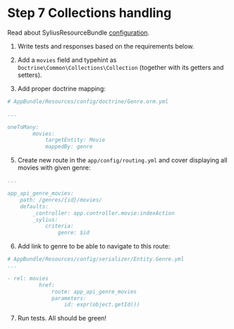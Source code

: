 # Step 7 Collections handling

Read about SyliusResourceBundle [configuration](http://docs.sylius.org/en/latest/bundles/SyliusResourceBundle/summary.html#route-configuration-reference).

1. Write tests and responses based on the requirements below.

2. Add a `movies` field and typehint as `Doctrine\Common\Collections\Collection` (together with its getters and setters).

3. Add proper doctrine mapping:

```yml
# AppBundle/Resources/config/doctrine/Genre.orm.yml

...

oneToMany:
        movies:
            targetEntity: Movie
            mappedBy: genre
```

5. Create new route in the `app/config/routing.yml` and cover displaying all movies with given genre:

```yml
...

app_api_genre_movies:
    path: /genres/{id}/movies/
    defaults:
        _controller: app.controller.movie:indexAction
        _sylius:
            criteria:
                genre: $id
```

6. Add link to genre to be able to navigate to this route:

```yml
# AppBundle/Resources/config/serializer/Entity.Genre.yml
...

- rel: movies
          href:
              route: app_api_genre_movies
              parameters:
                  id: expr(object.getId())
```

7. Run tests. All should be green!

